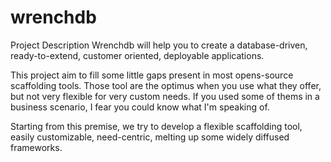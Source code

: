 # wrenchdb
Project Description
Wrenchdb will help you to create a database-driven, ready-to-extend, customer oriented, deployable applications.


This project aim to fill some little gaps present in most opens-source scaffolding tools. Those tool are the optimus when you use what they offer, but not very flexible for very custom needs. If you used some of thems in a business scenario, I fear you could know what I'm speaking of. 

Starting from this premise, we try to develop a flexible scaffolding tool, easily customizable, need-centric, melting up some widely diffused frameworks.

